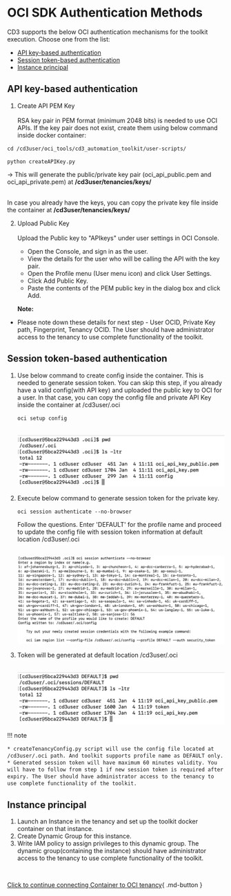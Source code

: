 # OCI SDK Authentication Methods

CD3 supports the below OCI authentication mechanisms for the toolkit execution. Choose one from the list:

- [API key-based authentication](#api-key-based-authentication)
- [Session token-based authentication](#session-token-based-authentication)
- [Instance principal](#instance-principal)

## API key-based authentication

1. Create API PEM Key<br>
   <br>RSA key pair in PEM format (minimum 2048 bits) is needed to use OCI APIs. If the key pair does not exist, create them using below command inside docker container:
```
cd /cd3user/oci_tools/cd3_automation_toolkit/user-scripts/
```
```
python createAPIKey.py
```
→ This will generate the public/private key pair (oci_api_public.pem and oci_api_private.pem) at **/cd3user/tenancies/keys/**
   <br><br>
   
 In case you already have the keys, you can copy the private key file inside the container at **/cd3user/tenancies/keys/**

2. Upload Public Key<br>
   <br>
   Upload the Public key to "APIkeys" under user settings in OCI Console.
      -  Open the Console, and sign in as the user.
      -  View the details for the user who will be calling the API with the key pair.
      -  Open the Profile menu (User menu icon) and click User Settings.
      -  Click Add Public Key.
      -  Paste the contents of the PEM public key in the dialog box and click Add.
  
   <b>Note:</b>
   
* Please note down these details for next step - User OCID, Private Key path, Fingerprint, Tenancy OCID. The User should have administrator access to the tenancy to use complete functionality of the toolkit.
   

## Session token-based authentication

1. Use below command to create config inside the container. This is needed to generate session token. You can skip this step, if you already have a valid config(with API key) and uploaded the public key to OCI for a user. In that case, you can copy the config file and private API Key inside the container at /cd3user/.oci

      ```
      oci setup config
      ```  
      <br>

      <img width="509" alt="Screenshot 2024-01-04 at 4 43 08 PM" src="../images/authmechanisms-1.png">
      <br>    

2. Execute below command to generate session token for the private key.

      ```
      oci session authenticate --no-browser
      ``` 

      Follow the questions. Enter 'DEFAULT' for the profile name and proceed to update the config file with session token information at default location /cd3user/.oci

      <br>
      
      <img width="721" alt="Screenshot 2024-01-04 at 4 49 53 PM" src="../images/authmechanisms-2.png">
      <br>

3.  Token will be generated at default location /cd3user/.oci  <br><br>   

      <img width="512" alt="Screenshot 2024-01-04 at 4 55 17 PM" src="../images/authmechanisms-3.png">

!!! note

    * createTenancyConfig.py script will use the config file located at /cd3user/.oci path. And toolkit supports profile name as DEFAULT only.
    * Generated session token will have maximum 60 minutes validity. You will have to follow from step 1 if new session token is required after expiry. The User should have administrator access to the tenancy to use complete functionality of the toolkit.

## Instance principal

1. Launch an Instance in the tenancy and set up the toolkit docker container on that instance.
2. Create Dynamic Group for this instance.
3. Write IAM policy to assign privileges to this dynamic group. The dynamic group(containing the instance) should have administrator access to the tenancy to use complete functionality of the toolkit.


<br>

 [Click to continue connecting Container to OCI tenancy](connect-container-to-oci-tenancy.md){ .md-button } 